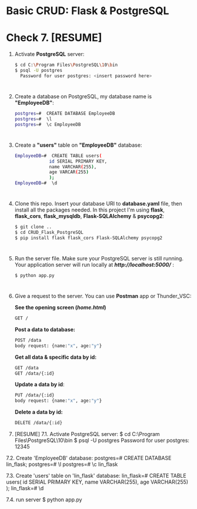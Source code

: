
# Basic CRUD: Flask & PostgreSQL

# Check 7. [RESUME]

1. Activate __PostgreSQL__ server:
    
    ```bash
    $ cd C:\Program Files\PostgreSQL\10\bin
    $ psql -U postgres
      Password for user postgres: <insert password here>
    ```

#

2. Create a database on PostgreSQL, my database name is __"EmployeeDB"__:
    
    ```bash
    postgres=#  CREATE DATABASE EmployeeDB
    postgres=#  \l 
    postgres=#  \c EmployeeDB
    ``` 

#

3. Create a __"users"__ table on __"EmployeeDB"__ database:
    
    ```bash
    EmployeeDB=#  CREATE TABLE users(
                 id SERIAL PRIMARY KEY,
                 name VARCHAR(255),
                 age VARCAR(255)
                 );
    EmployeeDB=#  \d
    ``` 

#

4. Clone this repo. Insert your database URI to __database.yaml__ file, then install all the packages needed. In this project I'm using __flask__, __flask_cors__, __flask_mysqldb__, __Flask-SQLAlchemy__ & __psycopg2__:
    ```bash
    $ git clone ..
    $ cd CRUD_Flask_PostgreSQL
    $ pip install flask flask_cors Flask-SQLAlchemy psycopg2
    ```

#

5. Run the server file. Make sure your PostgreSQL server is still running. Your application server will run locally at __*http://localhost:5000/*__ :
    ```bash
    $ python app.py
    ```

#

6. Give a request to the server. You can use __Postman__ app or Thunder_VSC:
    
    __See the opening screen (*home.html*)__
    ```bash
    GET /
    ```

    __Post a data to database:__ 
    ```bash
    POST /data
    body request: {name:"x", age:"y"}
    ```
    __Get all data & specific data by id:__
    ```bash
    GET /data
    GET /data/{:id}
    ```
    __Update a data by id__:
    ```bash
    PUT /data/{:id}
    body request: {name:"x", age:"y"}
    ```
    __Delete a data by id:__
    ```bash
    DELETE /data/{:id}
    ```

7. [RESUME]
7.1. Activate PostgreSQL server:
    $ cd C:\Program Files\PostgreSQL\10\bin
    $ psql -U postgres
      Password for user postgres: 12345

7.2. Create 'EmployeeDB' database:
    postgres=#  CREATE DATABASE lin_flask;
    postgres=#  \l 
    postgres=#  \c lin_flask

7.3. Create 'users' table on 'lin_flask' database:
    lin_flask=#  CREATE TABLE users(
                 id SERIAL PRIMARY KEY,
                 name VARCHAR(255),
                 age VARCHAR(255)
                 );
    lin_flask=#  \d

7.4. run server
    $ python app.py    


